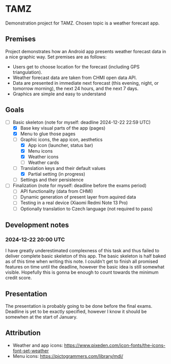 # TAMZ
Demonstration project for TAMZ. Chosen topic is a weather forecast app.

## Premises
Project demonstrates how an Android app presents weather forecast data
in a nice graphic way. Set premises are as follows:
- Users get to choose location for the forecast (including GPS triangulation).
- Weather forecast data are taken from CHMI open data API.
- Data are presented in immediate next forecast (this evening, night,
  or tomorrow morning), the next 24 hours, and the next 7 days.
- Graphics are simple and easy to understand

## Goals
- [ ] Basic skeleton (note for myself: deadline 2024-12-22 22:59 UTC)
  - [x] Base key visual parts of the app (pages)
  - [x] Menu to glue those pages
  - [ ] Graphic icons, the app icon, aesthetics
    - [x] App icon (launcher, status bar)
    - [x] Menu icons
    - [x] Weather icons
    - [ ] Weather cards
  - [ ] Translation keys and their default values
    - [x] Partial setting (in progress)
  - [ ] Settings and their persistence
- [ ] Finalization (note for myself: deadline before the exams period)
  - [ ] API functionality (data from CHMI)
  - [ ] Dynamic generation of present layer from aquired data
  - [ ] Testing in a real device (Xiaomi Redmi Note 13 Pro)
  - [ ] Optionally translation to Czech language (not required to pass)

## Development notes
### 2024-12-22 20:00 UTC
I have greatly underestimated complexness of this task and thus
failed to deliver complete basic skeleton of this app. The basic
skeleton is half baked as of this time when writing this note.
I couldn't get to finish all promised features on time until
the deadline, however the basic idea is still somewhat visible.
Hopefully this is gonna be enough to count towards the minimum
credit score.

## Presentation
The presentation is probably going to be done before the final exams.
Deadline is yet to be exactly specified, however I know it should be
somewhen at the start of January.

## Attribution
- Weather and app icons:
  https://www.pixeden.com/icon-fonts/the-icons-font-set-weather
- Menu icons:
  https://pictogrammers.com/library/mdi/
